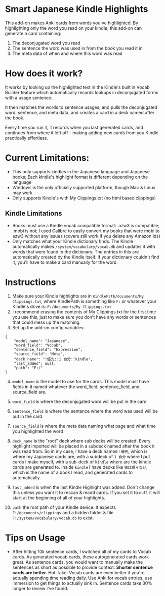 # Smart Japanese Kindle Highlights

This add-on makes Anki cards from words you've highlighted. By highlighting only the word you read on your kindle, this add-on can generate a card containing:

1. The deconjugated word you read
2. The sentence the word was used in from the book you read it in
3. The meta data of when and where this word was read

# How does it work?

It works by looking up the highlighted text in the Kindle's built in Vocab Builder feature which automatically records lookups in deconjugated forms with a usage sentence. 

It then matches the words to sentence usages, and pulls the deconjugated word, sentence, and meta data, and creates a card in a deck named after the book.

Every time you run it, it records when you last generated cards, and continues from where it left off - making adding new cards from you Kindle practically effortless.

# Current Limitations:
- This only supports kindles in the Japanese language and Japanese books; Each kindle's highlight format is different depending on the language
- Windows is the only officially supported platform, though Mac & Linux may work
- Only supports Kindle's with My Clippings.txt (no html based clippings)
  
## Kindle Limitations
- Books must use a Kindle vocab compatible format: .azw3 is compatible; .mobi is not; I used Calibre to easily convert my books that were mobi to azw3 without any issues (covers still work if you delete any Amazon ids)
- Only matches what your Kindle dictionary finds. The Kindle automatically makes `/system/vocabulary/vocab.db` and updates it with words that were found in the dictionary. The entries in this are automatically created by the Kindle itself. If your dictionary couldn't find it, you'll have to make a card manually for the word.

  
# Instructions

1. Make sure your Kindle highlights are in `KindlePath/documents/My Clippings.txt`, where KindlePath is something like `F:` or whatever your Kindle's drive is: `F:/documents/My Clippings.txt`
2. I recommend erasing the contents of My Clippings.txt for the first time you use this, just to make sure you don't have any words or sentences that could mess up the matching.
3. Set up the add-on config variables:

```
{
    "model_name": "Japanese", 
    "word_field": "Vocab",
    "sentence_field": "Expression",
    "source_field": "Meta",
    "deck_name": "!優先::1 自分::kindle",
    "last_added": null,
    "path": "F:/"
}
```
4. `model_name` is the model to use for the cards. This model must have fields in it named whatever the word_field, sentence_field, and source_field are.

5. `word_field` is where the deconjugated word will be put in the card
6. `sentence_field` is where the sentence where the word was used will be put in the card
7. `source_field` is where the meta data naming what page and what time you highlighted the word
8. `deck_name` is the "root" deck where sub decks will be created. Every highlight imported will be placed in a subdeck named after the book it was read from. So in my case, I have a deck named `!優先`, which is where my Japanese cards are, with a subdeck of `1 自分` where I put cards I make myself, with a sub-deck of `kindle` where are the kindle cards are generated to. Inside `kindle` I have decks like `狼は眠らない`, which is the name of a book I read, and generated cards to automatically.
9. `last_added` is when the last Kindle Highlight was added. Don't change this unless you want it to rescan & readd cards. If you set it to `null` it will start at the beginning of all of your highlights. 
10. `path` the root path of your Kindle device. It expects `F:/documents/clippings` and a hidden folder & file `F:/system/vocabulary/vocab.db` to exist.

# Tips on Usage
- After hitting 10k sentence cards, I switched all of my cards to Vocab cards. As generated vocab cards, these autogenerated cards work great. As sentence cards, you would want to manually make the sentences as short as possible to provide context. **Shorter sentence cards are better.** Hot Take: Vocab cards are even better if you're actually spending time reading daily. Use Anki for vocab entries, use immersion to get things to actually sink in. Sentence cards take 30% longer to review I've found. 


